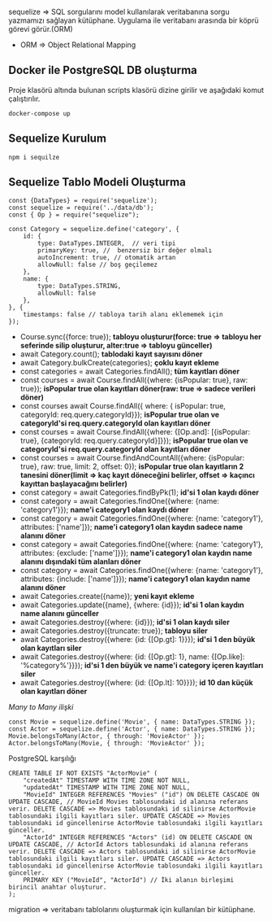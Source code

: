 sequelize => SQL sorgularını model kullanılarak veritabanına sorgu yazmamızı sağlayan kütüphane.
Uygulama ile veritabanı arasında bir köprü görevi görür.(ORM)
* ORM => Object Relational Mapping
## Docker ile PostgreSQL DB oluşturma
Proje klasörü altında bulunan scripts klasörü dizine girilir ve aşağıdaki komut çalıştırılır.
```
docker-compose up
```
## Sequelize Kurulum
``` 
npm i sequilze
```
## Sequelize Tablo Modeli Oluşturma

```
const {DataTypes} = require('sequelize');
const sequelize = require('../data/db');
const { Op } = require("sequelize");

const Category = sequelize.define('category', {
    id: {
        type: DataTypes.INTEGER,  // veri tipi
        primaryKey: true, //  benzersiz bir değer olmalı
        autoIncrement: true, // otomatik artan
        allowNull: false // boş geçilemez
    },
    name: {
        type: DataTypes.STRING,
        allowNull: false
    },
}, {
    timestamps: false // tabloya tarih alanı eklememek için
});

```

* Course.sync({force: true}); **tabloyu oluşturur(force: true => tabloyu her seferinde silip oluşturur, alter:true => tabloyu günceller)**
* await Category.count();  **tablodaki kayıt sayısını döner**
* await Category.bulkCreate(categories); **çoklu kayıt ekleme**
* const categories = await Categories.findAll();  **tüm kayıtları döner**
* const courses = await Course.findAll({where: {isPopular: true}, raw: true}); **isPopular true olan kayıtları döner(raw: true => sadece verileri döner)**
* const courses await Course.findAll({ where: { isPopular: true, categoryId: req.query.categoryId}}); **isPopular true olan ve categoryId'si req.query.categoryId olan kayıtları döner**
* const courses = await Course.findAll({where: {[Op.and]: [{isPopular: true}, {categoryId: req.query.categoryId}]}}); **isPopular true olan ve categoryId'si req.query.categoryId olan kayıtları döner**
* const courses = await Course.findAndCountAll({where: {isPopular: true}, raw: true, limit: 2, offset: 0}); **isPopular true olan kayıtların 2 tanesini döner(limit => kaç kayıt döneceğini belirler, offset => kaçıncı kayıttan başlayacağını belirler)**
* const category = await Categories.findByPk(1); **id'si 1 olan kaydı döner**
* const category = await Categories.findOne({where: {name: 'category1'}}); **name'i category1 olan kaydı döner**
* const category = await Categories.findOne({where: {name: 'category1'}, attributes: ['name']}); **name'i category1 olan kaydın sadece name alanını döner**
* const category = await Categories.findOne({where: {name: 'category1'}, attributes: {exclude: ['name']}}); **name'i category1 olan kaydın name alanını dışındaki tüm alanları döner**
* const category = await Categories.findOne({where: {name: 'category1'}, attributes: {include: ['name']}}); **name'i category1 olan kaydın name alanını döner**
* await Categories.create({name}); **yeni kayıt ekleme**
* await Categories.update({name}, {where: {id}}); **id'si 1 olan kaydın name alanını günceller**
* await Categories.destroy({where: {id}}); **id'si 1 olan kaydı siler**
* await Categories.destroy({truncate: true}); **tabloyu siler**
* await Categories.destroy({where: {id: {[Op.gt]: 1}}}); **id'si 1 den büyük olan kayıtları siler**
* await Categories.destroy({where: {id: {[Op.gt]: 1}, name: {[Op.like]: '%category%'}}}); **id'si 1 den büyük ve name'i category içeren kayıtları siler**
* await Categories.destroy({where: {id: {[Op.lt]: 10}}}); **id 10 dan küçük olan kayıtları döner**

*Many to Many ilişki*

```
const Movie = sequelize.define('Movie', { name: DataTypes.STRING });
const Actor = sequelize.define('Actor', { name: DataTypes.STRING });
Movie.belongsToMany(Actor, { through: 'MovieActor' });
Actor.belongsToMany(Movie, { through: 'MovieActor' });
```

PostgreSQL karşılığı

```
CREATE TABLE IF NOT EXISTS "ActorMovie" (
    "createdAt" TIMESTAMP WITH TIME ZONE NOT NULL,
    "updatedAt" TIMESTAMP WITH TIME ZONE NOT NULL,
    "MovieId" INTEGER REFERENCES "Movies" ("id") ON DELETE CASCADE ON UPDATE CASCADE, // MovieId Movies tablosundaki id alanına referans verir. DELETE CASCADE => Movies tablosundaki id silinirse ActorMovie tablosundaki ilgili kayıtları siler. UPDATE CASCADE => Movies tablosundaki id güncellenirse ActorMovie tablosundaki ilgili kayıtları günceller.
    "ActorId" INTEGER REFERENCES "Actors" (id) ON DELETE CASCADE ON UPDATE CASCADE, // ActorId Actors tablosundaki id alanına referans verir. DELETE CASCADE => Actors tablosundaki id silinirse ActorMovie tablosundaki ilgili kayıtları siler. UPDATE CASCADE => Actors tablosundaki id güncellenirse ActorMovie tablosundaki ilgili kayıtları günceller.
    PRIMARY KEY ("MovieId", "ActorId") // İki alanın birleşimi birincil anahtar oluşturur.
);
```

migration => veritabanı tablolarını oluşturmak için kullanılan bir kütüphane.

